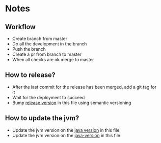 # Notes

## Workflow

- Create branch from master
- Do all the development in the branch
- Push the branch
- Create a pr from branch to master
- When all checks are ok merge to master

## How to release?

- After the last commit for the release has been merged, add a git tag for it
- Wait for the deployment to succeed
- Bump [release version](/gradle/libs.versions.toml) in this file using semantic versioning

## How to update the jvm?

- Update the jvm version on the [java version](/gradle/libs.versions.toml) in this file
- Update the jvm version on the [java-version](.github/actions/setup-action/action.yml) in this file